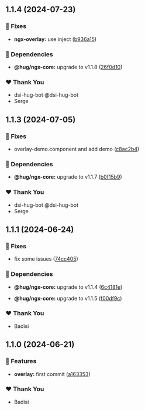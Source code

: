 ## 1.1.4 (2024-07-23)


### 🐛 Fixes

- **ngx-overlay:** use inject ([b936a15](https://github.com/DSI-HUG/ngx-components/commit/b936a15))


### 🌱 Dependencies

- **@hug/ngx-core:** upgrade to v1.1.8 ([26f0d10](https://github.com/DSI-HUG/ngx-components/commit/26f0d10))


### ❤️  Thank You

- dsi-hug-bot @dsi-hug-bot
- Serge

## 1.1.3 (2024-07-05)

### 🐛 Fixes

-   overlay-demo.component and add demo ([c8ac2b4](https://github.com/DSI-HUG/ngx-components/commit/c8ac2b4))

### 🌱 Dependencies

-   **@hug/ngx-core:** upgrade to v1.1.7 ([b0f15b9](https://github.com/DSI-HUG/ngx-components/commit/b0f15b9))

### ❤️ Thank You

-   dsi-hug-bot @dsi-hug-bot
-   Serge

## 1.1.1 (2024-06-24)

### 🐛 Fixes

-   fix some issues ([74cc405](https://github.com/DSI-HUG/ngx-components/commit/74cc405))

### 🌱 Dependencies

-   **@hug/ngx-core:** upgrade to v1.1.4 ([6c4181e](https://github.com/DSI-HUG/ngx-components/commit/6c4181e))

-   **@hug/ngx-core:** upgrade to v1.1.5 ([f00df9c](https://github.com/DSI-HUG/ngx-components/commit/f00df9c))

### ❤️ Thank You

-   Badisi

## 1.1.0 (2024-06-21)

### 🚀 Features

-   **overlay:** first commit ([a163353](https://github.com/DSI-HUG/ngx-components/commit/a163353))

### ❤️ Thank You

-   Badisi
